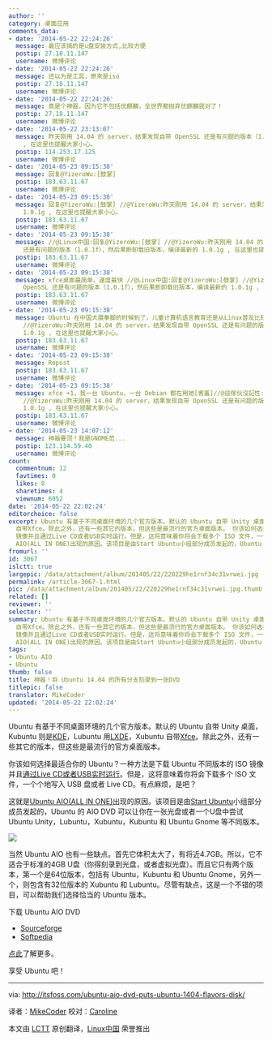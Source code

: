 ```yaml
---
author: ''
category: 桌面应用
comments_data:
- date: '2014-05-22 22:24:26'
  message: 最应该搞的是u盘安装方式,比较方便
  postip: 27.18.11.147
  username: 微博评论
- date: '2014-05-22 22:24:26'
  message: 还以为是工具，原来是iso
  postip: 27.18.11.147
  username: 微博评论
- date: '2014-05-22 22:24:26'
  message: 真是个神器，因为它不包括优麒麟，全世界都抛弃优麒麟就对了！
  postip: 27.18.11.147
  username: 微博评论
- date: '2014-05-22 23:13:07'
  message: 昨天刚用 14.04 的 server，结果发现自带 OpenSSL 还是有问题的版本（1.0.1f），然后果断卸载旧版本，编译最新的 1.0.1g
    , 在这里也提醒大家小心。
  postip: 114.253.17.125
  username: 微博评论
- date: '2014-05-23 09:15:38'
  message: 回复@YizeroWu:[鼓掌]
  postip: 183.63.11.67
  username: 微博评论
- date: '2014-05-23 09:15:38'
  message: 回复@YizeroWu:[鼓掌] //@YizeroWu:昨天刚用 14.04 的 server，结果发现自带 OpenSSL 还是有问题的版本（1.0.1f），然后果断卸载旧版本，编译最新的
    1.0.1g , 在这里也提醒大家小心。
  postip: 183.63.11.67
  username: 微博评论
- date: '2014-05-23 09:15:38'
  message: //@Linux中国:回复@YizeroWu:[鼓掌] //@YizeroWu:昨天刚用 14.04 的 server，结果发现自带 OpenSSL
    还是有问题的版本（1.0.1f），然后果断卸载旧版本，编译最新的 1.0.1g , 在这里也提醒大家小心。
  postip: 183.63.11.67
  username: 微博评论
- date: '2014-05-23 09:15:38'
  message: xfce桌面最简单，速度最快 //@Linux中国:回复@YizeroWu:[鼓掌] //@YizeroWu:昨天刚用 14.04 的 server，结果发现自带
    OpenSSL 还是有问题的版本（1.0.1f），然后果断卸载旧版本，编译最新的 1.0.1g , 在这里也提醒大家小心。
  postip: 183.63.11.67
  username: 微博评论
- date: '2014-05-23 09:15:38'
  message: Ubuntu 在中国大展拳脚的时候到了，儿童计算机语言教育还是从Linux普及比较科学，欧洲多国都是这样。//@Linux中国:回复@YizeroWu:[鼓掌]
    //@YizeroWu:昨天刚用 14.04 的 server，结果发现自带 OpenSSL 还是有问题的版本（1.0.1f），然后果断卸载旧版本，编译最新的
    1.0.1g , 在这里也提醒大家小心。
  postip: 183.63.11.67
  username: 微博评论
- date: '2014-05-23 09:15:38'
  message: Repost
  postip: 183.63.11.67
  username: 微博评论
- date: '2014-05-23 09:15:38'
  message: xfce +1，我一台 Ubuntu，一台 Debian 都在用她[害羞]//@這傢伙沒記性:xfce桌面最简单，速度最快 //@Linux中国:回复@YizeroWu:[鼓掌]
    //@YizeroWu:昨天刚用 14.04 的 server，结果发现自带 OpenSSL 还是有问题的版本（1.0.1f），然后果断卸载旧版本，编译最新的
    1.0.1g , 在这里也提醒大家小心。
  postip: 183.63.11.67
  username: 微博评论
- date: '2014-05-23 14:07:12'
  message: 神器要顶！我是GNOME范...
  postip: 123.114.59.40
  username: 微博评论
count:
  commentnum: 12
  favtimes: 0
  likes: 0
  sharetimes: 4
  viewnum: 6052
date: '2014-05-22 22:02:24'
editorchoice: false
excerpt: Ubuntu 有基于不同桌面环境的几个官方版本。默认的 Ubuntu 自带 Unity 桌面，Kubuntu 则是KDE，Lubuntu 用LXDE，Xubuntu
  自带Xfce。除此之外，还有一些其它的版本，但这些是最流行的官方桌面版本。 你该如何选择最适合你的 Ubuntu？一种方法是下载 Ubuntu 不同版本的 ISO
  镜像并且通过Live CD或者USB实时运行。但是，这将意味着你将会下载多个 ISO 文件，一个个地写入 USB 盘或者 Live CD。有点麻烦，是吧？ 这就是Ubuntu
  AIO(ALL IN ONE)出现的原因。该项目是由Start Ubuntu小组部分成员发起的，Ubuntu 的 AIO DVD 可以让你在一张光盘或
fromurl: ''
id: 3067
islctt: true
largepic: /data/attachment/album/201405/22/220229he1rnf34c31vrwei.jpg
permalink: /article-3067-1.html
pic: /data/attachment/album/201405/22/220229he1rnf34c31vrwei.jpg.thumb.jpg
related: []
reviewer: ''
selector: ''
summary: Ubuntu 有基于不同桌面环境的几个官方版本。默认的 Ubuntu 自带 Unity 桌面，Kubuntu 则是KDE，Lubuntu 用LXDE，Xubuntu
  自带Xfce。除此之外，还有一些其它的版本，但这些是最流行的官方桌面版本。 你该如何选择最适合你的 Ubuntu？一种方法是下载 Ubuntu 不同版本的 ISO
  镜像并且通过Live CD或者USB实时运行。但是，这将意味着你将会下载多个 ISO 文件，一个个地写入 USB 盘或者 Live CD。有点麻烦，是吧？ 这就是Ubuntu
  AIO(ALL IN ONE)出现的原因。该项目是由Start Ubuntu小组部分成员发起的，Ubuntu 的 AIO DVD 可以让你在一张光盘或
tags:
- Ubuntu AIO
- Ubuntu
thumb: false
title: 神器！将 Ubuntu 14.04 的所有分支刻录到一张DVD
titlepic: false
translator: MikeCoder
updated: '2014-05-22 22:02:24'
---
```


Ubuntu 有基于不同桌面环境的几个官方版本。默认的 Ubuntu 自带 Unity 桌面，Kubuntu 则是[KDE](http://www.kde.org/)，Lubuntu 用[LXDE](http://lxde.org/)，Xubuntu 自带[Xfce](http://www.xfce.org/)。除此之外，还有一些其它的版本，但这些是最流行的官方桌面版本。


你该如何选择最适合你的 Ubuntu？一种方法是下载 Ubuntu 不同版本的 ISO 镜像并且[通过Live CD或者USB实时运行](http://itsfoss.com/create-live-usb-of-ubuntu-in-windows/)。但是，这将意味着你将会下载多个 ISO 文件，一个个地写入 USB 盘或者 Live CD。有点麻烦，是吧？


这就是[Ubuntu AIO(ALL IN ONE)](http://ubuntuaio.wordpress.com/about-us/)出现的原因。该项目是由[Start Ubuntu](https://wiki.ubuntu.com/StartUbuntu)小组部分成员发起的，Ubuntu 的 AIO DVD 可以让你在一张光盘或者一个U盘中尝试 Ubuntu Unity，Lubuntu，Xubuntu，Kubuntu 和 Ubuntu Gnome 等不同版本。


![](/data/attachment/album/201405/22/220229he1rnf34c31vrwei.jpg)


当然 Ubuntu AIO 也有一些缺点。首先它体积太大了，有将近4.7GB。所以，它不适合于标准的4GB U盘（你得刻录到光盘，或者虚拟光盘）。而且它只有两个版本，第一个是64位版本，包括有 Ubuntu，Kubuntu 和 Ubuntu Gnome，另外一个，则包含有32位版本的 Xubuntu 和 Lubuntu。尽管有缺点，这是一个不错的项目，可以帮助我们选择恰当的 Ubuntu 版本。


下载 Ubuntu AIO DVD


* [Sourceforge](http://sourceforge.net/projects/ubuntuaiodvd/)
* [Softpedia](http://linux.softpedia.com/get/Linux-Distributions/Ubuntu-AIO-DVD-103429.shtml)


[点此](http://ubuntuaio.wordpress.com/about-us/)了解更多。


享受 Ubuntu 吧！




---


via: <http://itsfoss.com/ubuntu-aio-dvd-puts-ubuntu-1404-flavors-disk/>


译者：[MikeCoder](https://github.com/MikeCoder) 校对：[Caroline](https://github.com/carolinewuyan)


本文由 [LCTT](https://github.com/LCTT/TranslateProject) 原创翻译，[Linux中国](http://linux.cn/) 荣誉推出